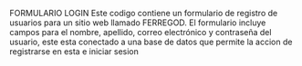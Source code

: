 FORMULARIO LOGIN
Este codigo contiene un formulario de registro de usuarios para un sitio web llamado FERREGOD. El formulario incluye campos para el nombre, apellido, correo electrónico y contraseña del usuario, este esta conectado a una base de datos que permite la accion de registrarse en esta e iniciar sesion
